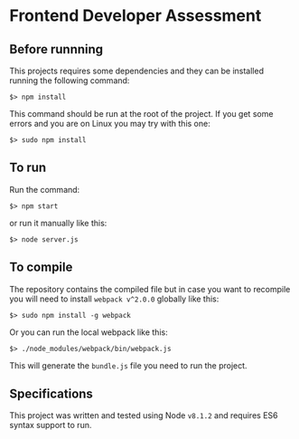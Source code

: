 # Frontend Developer Assessment

## Before runnning

This projects requires some dependencies and they can be installed running the following command:

```
$> npm install
```

This command should be run at the root of the project. If you get some errors and you are on Linux you may try with this one:

```
$> sudo npm install
```

## To run

Run the command:

```
$> npm start
```

or run it manually like this:

```
$> node server.js
```

## To compile

The repository contains the compiled file but in case you want to recompile you will need to install ``webpack v^2.0.0`` globally like this:

```
$> sudo npm install -g webpack
```

Or you can run the local webpack like this:

```
$> ./node_modules/webpack/bin/webpack.js
```

This will generate the ``bundle.js`` file you need to run the project.

## Specifications

This project was written and tested using Node ``v8.1.2`` and requires ES6 syntax support to run.